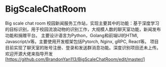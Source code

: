# BigScaleChatRoom
Big scale chat room
校园新闻服务工作站，实现主要其中的功能：基于深度学习的目标识别，用于校园流浪动物的识别工作，大规模人数的聊天室功能，新闻发布功能和捐赠平台。
主要设计语言为Python，Golang和前端UI的HTMl, Javascript/x等。主要使用开发框架包括Pytorch, Nginx, gRPC, React等。
项目目前实现了聊天室的账号注册、登录和发送群消息功能。深度识别项目还未上传。欢迎开源大佬来指导开发
[https://github.com/BrandonYan113/BigScaleChatRoom/edit/master/]

